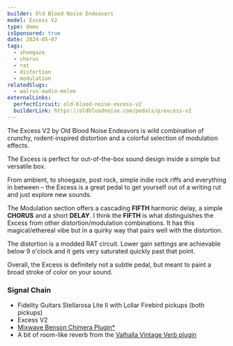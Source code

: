 ```yaml
---
builder: Old Blood Noise Endeavors
model: Excess V2
type: demo
isSponsored: true
date: 2024-05-07
tags:
  - shoegaze
  - chorus
  - rat
  - distortion
  - modulation
relatedSlugs:
  - walrus-audio-melee
externalLinks:
  perfectCircuit: old-blood-noise-excess-v2
  builderLink: https://oldbloodnoise.com/pedals/p/excess-v2
---
```


The Excess V2 by Old Blood Noise Endeavors is wild combination of crunchy, rodent-inspired distortion and a colorful selection of modulation effects.

The Excess is perfect for out-of-the-box sound design inside a simple but versatile box.

From ambient, to shoegaze, post rock, simple indie rock riffs and everything in between – the Excess is a great pedal to get yourself out of a writing rut and just explore new sounds.

The Modulation section offers a cascading **FIFTH** harmonic delay, a simple **CHORUS** and a short **DELAY**. I think the **FIFTH** is what distinguishes the Excess from other distortion/modulation combinations. It has this magical/ethereal vibe but in a quirky way that pairs well with the distortion.

The distortion is a modded RAT circuit. Lower gain settings are achievable below 9 o'clock and it gets very saturated quickly past that point.

Overall, the Excess is definitely not a subtle pedal, but meant to paint a broad stroke of color on your sound.

### Signal Chain

- Fidelity Guitars Stellarosa Lite II with Lollar Firebird pickups (both pickups)
- Excess V2
- [Mixwave Benson Chimera Plugin\*](https://sweetwater.sjv.io/B0N2PL)
- A bit of room-like reverb from the [Valhalla Vintage Verb plugin](https://valhalladsp.com/shop/reverb/valhalla-vintage-verb/)
